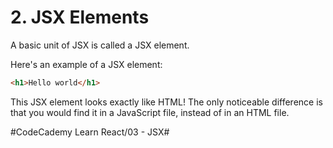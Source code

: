 # 2. JSX Elements
A basic unit of JSX is called a JSX element.

Here's an example of a JSX element:

``` html
<h1>Hello world</h1>
```

This JSX element looks exactly like HTML! The only noticeable difference is that you would find it in a JavaScript file, instead of in an HTML file.



#CodeCademy Learn React/03 - JSX#